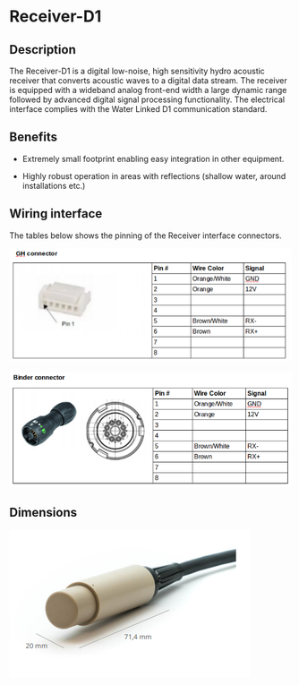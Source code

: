 # Receiver-D1

## Description

The Receiver-D1 is a digital low-noise, high sensitivity hydro acoustic receiver that converts acoustic waves to a digital data stream. The receiver is equipped with a wideband analog front-end width a large dynamic range followed by advanced digital signal processing functionality. The electrical interface complies with the Water Linked D1 communication standard.

## Benefits

* Extremely small footprint enabling easy integration in other equipment.

* Highly robust operation in areas with reflections (shallow water, around installations etc.)

## Wiring interface

The tables below shows the pinning of the Receiver interface connectors.

![receiver_connector_gh](../img/receiver_connector_gh.png)

![receiver_connector_binder](../img/receiver_connector_binder.png)

## Dimensions

![receiver_dimensions](../img/receiver_dimensions.png)